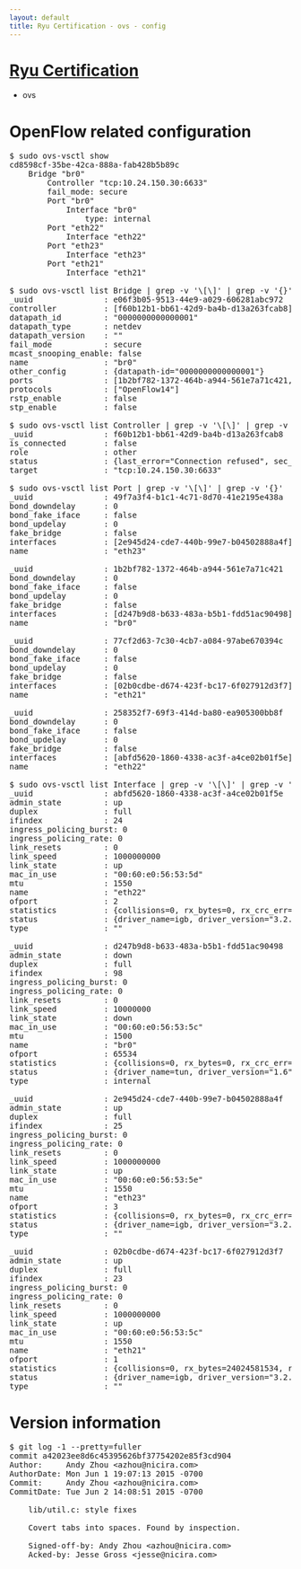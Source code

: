```yaml
---
layout: default
title: Ryu Certification - ovs - config
---
```

# [Ryu Certification](http://osrg.github.io/ryu/certification.html)
* ovs 

# OpenFlow related configuration
<pre>
$ sudo ovs-vsctl show
cd8598cf-35be-42ca-888a-fab428b5b89c
    Bridge "br0"
        Controller "tcp:10.24.150.30:6633"
        fail_mode: secure
        Port "br0"
            Interface "br0"
                type: internal
        Port "eth22"
            Interface "eth22"
        Port "eth23"
            Interface "eth23"
        Port "eth21"
            Interface "eth21"

$ sudo ovs-vsctl list Bridge | grep -v '\[\]' | grep -v '{}'
_uuid               : e06f3b05-9513-44e9-a029-606281abc972
controller          : [f60b12b1-bb61-42d9-ba4b-d13a263fcab8]
datapath_id         : "0000000000000001"
datapath_type       : netdev
datapath_version    : "<built-in>"
fail_mode           : secure
mcast_snooping_enable: false
name                : "br0"
other_config        : {datapath-id="0000000000000001"}
ports               : [1b2bf782-1372-464b-a944-561e7a71c421, 258352f7-69f3-414d-ba80-ea905300bb8f, 49f7a3f4-b1c1-4c71-8d70-41e2195e438a, 77cf2d63-7c30-4cb7-a084-97abe670394c]
protocols           : ["OpenFlow14"]
rstp_enable         : false
stp_enable          : false

$ sudo ovs-vsctl list Controller | grep -v '\[\]' | grep -v '{}'
_uuid               : f60b12b1-bb61-42d9-ba4b-d13a263fcab8
is_connected        : false
role                : other
status              : {last_error="Connection refused", sec_since_disconnect="2", state=BACKOFF}
target              : "tcp:10.24.150.30:6633"

$ sudo ovs-vsctl list Port | grep -v '\[\]' | grep -v '{}'
_uuid               : 49f7a3f4-b1c1-4c71-8d70-41e2195e438a
bond_downdelay      : 0
bond_fake_iface     : false
bond_updelay        : 0
fake_bridge         : false
interfaces          : [2e945d24-cde7-440b-99e7-b04502888a4f]
name                : "eth23"

_uuid               : 1b2bf782-1372-464b-a944-561e7a71c421
bond_downdelay      : 0
bond_fake_iface     : false
bond_updelay        : 0
fake_bridge         : false
interfaces          : [d247b9d8-b633-483a-b5b1-fdd51ac90498]
name                : "br0"

_uuid               : 77cf2d63-7c30-4cb7-a084-97abe670394c
bond_downdelay      : 0
bond_fake_iface     : false
bond_updelay        : 0
fake_bridge         : false
interfaces          : [02b0cdbe-d674-423f-bc17-6f027912d3f7]
name                : "eth21"

_uuid               : 258352f7-69f3-414d-ba80-ea905300bb8f
bond_downdelay      : 0
bond_fake_iface     : false
bond_updelay        : 0
fake_bridge         : false
interfaces          : [abfd5620-1860-4338-ac3f-a4ce02b01f5e]
name                : "eth22"

$ sudo ovs-vsctl list Interface | grep -v '\[\]' | grep -v '{}'
_uuid               : abfd5620-1860-4338-ac3f-a4ce02b01f5e
admin_state         : up
duplex              : full
ifindex             : 24
ingress_policing_burst: 0
ingress_policing_rate: 0
link_resets         : 0
link_speed          : 1000000000
link_state          : up
mac_in_use          : "00:60:e0:56:53:5d"
mtu                 : 1550
name                : "eth22"
ofport              : 2
statistics          : {collisions=0, rx_bytes=0, rx_crc_err=0, rx_dropped=0, rx_errors=0, rx_frame_err=0, rx_over_err=0, rx_packets=0, tx_bytes=18089315792, tx_dropped=0, tx_errors=0, tx_packets=12064077}
status              : {driver_name=igb, driver_version="3.2.10-k", firmware_version="2.10-9"}
type                : ""

_uuid               : d247b9d8-b633-483a-b5b1-fdd51ac90498
admin_state         : down
duplex              : full
ifindex             : 98
ingress_policing_burst: 0
ingress_policing_rate: 0
link_resets         : 0
link_speed          : 10000000
link_state          : down
mac_in_use          : "00:60:e0:56:53:5c"
mtu                 : 1500
name                : "br0"
ofport              : 65534
statistics          : {collisions=0, rx_bytes=0, rx_crc_err=0, rx_dropped=0, rx_errors=0, rx_frame_err=0, rx_over_err=0, rx_packets=0, tx_bytes=0, tx_dropped=0, tx_errors=0, tx_packets=0}
status              : {driver_name=tun, driver_version="1.6", firmware_version="N/A"}
type                : internal

_uuid               : 2e945d24-cde7-440b-99e7-b04502888a4f
admin_state         : up
duplex              : full
ifindex             : 25
ingress_policing_burst: 0
ingress_policing_rate: 0
link_resets         : 0
link_speed          : 1000000000
link_state          : up
mac_in_use          : "00:60:e0:56:53:5e"
mtu                 : 1550
name                : "eth23"
ofport              : 3
statistics          : {collisions=0, rx_bytes=0, rx_crc_err=0, rx_dropped=0, rx_errors=0, rx_frame_err=0, rx_over_err=0, rx_packets=0, tx_bytes=1176922500, tx_dropped=0, tx_errors=0, tx_packets=784615}
status              : {driver_name=igb, driver_version="3.2.10-k", firmware_version="2.10-9"}
type                : ""

_uuid               : 02b0cdbe-d674-423f-bc17-6f027912d3f7
admin_state         : up
duplex              : full
ifindex             : 23
ingress_policing_burst: 0
ingress_policing_rate: 0
link_resets         : 0
link_speed          : 1000000000
link_state          : up
mac_in_use          : "00:60:e0:56:53:5c"
mtu                 : 1550
name                : "eth21"
ofport              : 1
statistics          : {collisions=0, rx_bytes=24024581534, rx_crc_err=0, rx_dropped=0, rx_errors=0, rx_frame_err=0, rx_over_err=0, rx_packets=16026376, tx_bytes=0, tx_dropped=0, tx_errors=0, tx_packets=0}
status              : {driver_name=igb, driver_version="3.2.10-k", firmware_version="2.10-9"}
type                : ""
</pre>

# Version information
<pre>
$ git log -1 --pretty=fuller
commit a42023ee8d6c45395626bf37754202e85f3cd904
Author:     Andy Zhou &lt;azhou@nicira.com&gt;
AuthorDate: Mon Jun 1 19:07:13 2015 -0700
Commit:     Andy Zhou &lt;azhou@nicira.com&gt;
CommitDate: Tue Jun 2 14:08:51 2015 -0700

    lib/util.c: style fixes
    
    Covert tabs into spaces. Found by inspection.
    
    Signed-off-by: Andy Zhou &lt;azhou@nicira.com&gt;
    Acked-by: Jesse Gross &lt;jesse@nicira.com&gt;
</pre>
